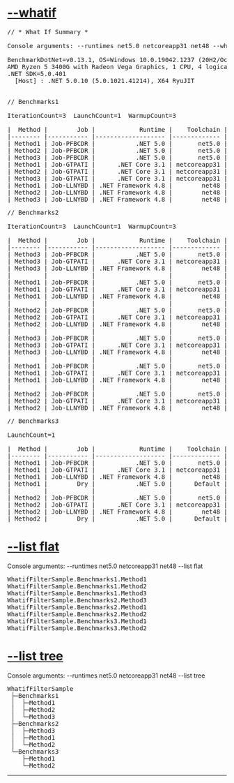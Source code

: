 ﻿# [--whatif](#tab/tabid-1)
<pre>
// * What If Summary *

Console arguments: --runtimes net5.0 netcoreapp31 net48 --whatif

BenchmarkDotNet=v0.13.1, OS=Windows 10.0.19042.1237 (20H2/October2020Update), VM=VirtualBox
AMD Ryzen 5 3400G with Radeon Vega Graphics, 1 CPU, 4 logical and 4 physical cores
.NET SDK=5.0.401
  [Host] : .NET 5.0.10 (5.0.1021.41214), X64 RyuJIT


// Benchmarks1

IterationCount=3  LaunchCount=1  WarmupCount=3

|  Method |        Job |            Runtime |    Toolchain |     Mean | Error | Ratio |
|-------- |----------- |------------------- |------------- |---------:|------:|------:|
| Method1 | Job-PFBCDR |           .NET 5.0 |       net5.0 | 102.0 ms |    NA |  1.00 |
| Method2 | Job-PFBCDR |           .NET 5.0 |       net5.0 | 105.0 ms |    NA |  1.03 |
| Method3 | Job-PFBCDR |           .NET 5.0 |       net5.0 | 108.0 ms |    NA |  1.06 |
| Method1 | Job-GTPATI |      .NET Core 3.1 | netcoreapp31 | 100.0 ms |    NA |  0.98 |
| Method2 | Job-GTPATI |      .NET Core 3.1 | netcoreapp31 | 103.0 ms |    NA |  1.01 |
| Method3 | Job-GTPATI |      .NET Core 3.1 | netcoreapp31 | 106.0 ms |    NA |  1.04 |
| Method1 | Job-LLNYBD | .NET Framework 4.8 |        net48 | 101.0 ms |    NA |  0.99 |
| Method2 | Job-LLNYBD | .NET Framework 4.8 |        net48 | 104.0 ms |    NA |  1.02 |
| Method3 | Job-LLNYBD | .NET Framework 4.8 |        net48 | 107.0 ms |    NA |  1.05 |
</pre>
<pre>
// Benchmarks2

IterationCount=3  LaunchCount=1  WarmupCount=3

|  Method |        Job |            Runtime |    Toolchain | Prop1 | next |     Mean | Error | Ratio |
|-------- |----------- |------------------- |------------- |------ |----- |---------:|------:|------:|
| Method3 | Job-PFBCDR |           .NET 5.0 |       net5.0 | False |   44 | 125.0 ms |    NA |  1.00 |
| Method3 | Job-GTPATI |      .NET Core 3.1 | netcoreapp31 | False |   44 | 121.0 ms |    NA |  0.97 |
| Method3 | Job-LLNYBD | .NET Framework 4.8 |        net48 | False |   44 | 123.0 ms |    NA |  0.98 |
|         |            |                    |              |       |      |          |       |       |
| Method1 | Job-PFBCDR |           .NET 5.0 |       net5.0 | False |    ? | 113.0 ms |    NA |  1.00 |
| Method1 | Job-GTPATI |      .NET Core 3.1 | netcoreapp31 | False |    ? | 109.0 ms |    NA |  0.96 |
| Method1 | Job-LLNYBD | .NET Framework 4.8 |        net48 | False |    ? | 111.0 ms |    NA |  0.98 |
|         |            |                    |              |       |      |          |       |       |
| Method2 | Job-PFBCDR |           .NET 5.0 |       net5.0 | False |    ? | 119.0 ms |    NA |  1.00 |
| Method2 | Job-GTPATI |      .NET Core 3.1 | netcoreapp31 | False |    ? | 115.0 ms |    NA |  0.97 |
| Method2 | Job-LLNYBD | .NET Framework 4.8 |        net48 | False |    ? | 117.0 ms |    NA |  0.98 |
|         |            |                    |              |       |      |          |       |       |
| Method3 | Job-PFBCDR |           .NET 5.0 |       net5.0 |  True |   44 | 126.0 ms |    NA |  1.00 |
| Method3 | Job-GTPATI |      .NET Core 3.1 | netcoreapp31 |  True |   44 | 122.0 ms |    NA |  0.97 |
| Method3 | Job-LLNYBD | .NET Framework 4.8 |        net48 |  True |   44 | 124.0 ms |    NA |  0.98 |
|         |            |                    |              |       |      |          |       |       |
| Method1 | Job-PFBCDR |           .NET 5.0 |       net5.0 |  True |    ? | 114.0 ms |    NA |  1.00 |
| Method1 | Job-GTPATI |      .NET Core 3.1 | netcoreapp31 |  True |    ? | 110.0 ms |    NA |  0.96 |
| Method1 | Job-LLNYBD | .NET Framework 4.8 |        net48 |  True |    ? | 112.0 ms |    NA |  0.98 |
|         |            |                    |              |       |      |          |       |       |
| Method2 | Job-PFBCDR |           .NET 5.0 |       net5.0 |  True |    ? | 120.0 ms |    NA |  1.00 |
| Method2 | Job-GTPATI |      .NET Core 3.1 | netcoreapp31 |  True |    ? | 116.0 ms |    NA |  0.97 |
| Method2 | Job-LLNYBD | .NET Framework 4.8 |        net48 |  True |    ? | 118.0 ms |    NA |  0.98 |
</pre>
<pre>
// Benchmarks3

LaunchCount=1

|  Method |        Job |            Runtime |    Toolchain | IterationCount | RunStrategy | UnrollFactor | WarmupCount |     Mean | Error | Ratio |
|-------- |----------- |------------------- |------------- |--------------- |------------ |------------- |------------ |---------:|------:|------:|
| Method1 | Job-PFBCDR |           .NET 5.0 |       net5.0 |              3 |     Default |           16 |           3 | 129.0 ms |    NA |  1.00 |
| Method1 | Job-GTPATI |      .NET Core 3.1 | netcoreapp31 |              3 |     Default |           16 |           3 | 127.0 ms |    NA |  0.98 |
| Method1 | Job-LLNYBD | .NET Framework 4.8 |        net48 |              3 |     Default |           16 |           3 | 128.0 ms |    NA |  0.99 |
| Method1 |        Dry |           .NET 5.0 |      Default |              1 |   ColdStart |            1 |           1 | 130.0 ms |    NA |  1.01 |
|         |            |                    |              |                |             |              |             |          |       |       |
| Method2 | Job-PFBCDR |           .NET 5.0 |       net5.0 |              3 |     Default |           16 |           3 | 133.0 ms |    NA |  1.00 |
| Method2 | Job-GTPATI |      .NET Core 3.1 | netcoreapp31 |              3 |     Default |           16 |           3 | 131.0 ms |    NA |  0.98 |
| Method2 | Job-LLNYBD | .NET Framework 4.8 |        net48 |              3 |     Default |           16 |           3 | 132.0 ms |    NA |  0.99 |
| Method2 |        Dry |           .NET 5.0 |      Default |              1 |   ColdStart |            1 |           1 | 134.0 ms |    NA |  1.01 |
</pre>
# [--list flat](#tab/tabid-2)
Console arguments: --runtimes net5.0 netcoreapp31 net48 --list flat
<pre>
WhatifFilterSample.Benchmarks1.Method1
WhatifFilterSample.Benchmarks1.Method2
WhatifFilterSample.Benchmarks1.Method3
WhatifFilterSample.Benchmarks2.Method3
WhatifFilterSample.Benchmarks2.Method1
WhatifFilterSample.Benchmarks2.Method2
WhatifFilterSample.Benchmarks3.Method1
WhatifFilterSample.Benchmarks3.Method2
</pre>
# [--list tree](#tab/tabid-3)
Console arguments: --runtimes net5.0 netcoreapp31 net48 --list tree
<pre>
WhatifFilterSample
 ├─Benchmarks1
 │  ├─Method1
 │  ├─Method2
 │  └─Method3
 ├─Benchmarks2
 │  ├─Method3
 │  ├─Method1
 │  └─Method2
 └─Benchmarks3
    ├─Method1
    └─Method2
</pre>
***
